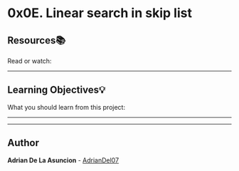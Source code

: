 # 0x0E. Linear search in skip list

## Resources:books:
Read or watch:

---
## Learning Objectives:bulb:
What you should learn from this project:

---
---

## Author
**Adrian De La Asuncion** - [AdrianDel07](https://github.com/AdrianDel07)